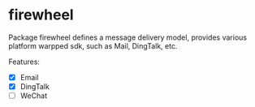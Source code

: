 # firewheel

Package firewheel defines a message delivery model, provides various platform warpped sdk, such as Mail, DingTalk, etc.



Features:

- [x] Email
- [x] DingTalk
- [ ] WeChat